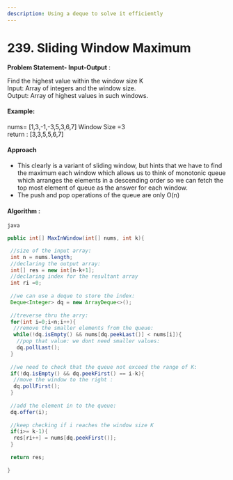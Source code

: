 ```yaml
---
description: Using a deque to solve it efficiently
---
```


# 239. Sliding Window Maximum

**Problem Statement- Input-Output** :

Find the highest value within the window size K\
Input: Array of integers and the window size.\
Output: Array of highest values in such windows.

#### Example:

nums= \[1,3,-1,-3,5,3,6,7]  Window Size =3\
return : \[3,3,5,5,6,7]

#### Approach

* This clearly is a variant of sliding window, but hints that we have to find the maximum each window which allows us to think of monotonic queue which arranges the elements in a descending order so we can fetch the top most element of queue as the answer for each window.
* The push and pop operations of the queue are only O(n)

#### &#x20;Algorithm :

```java
java

public int[] MaxInWindow(int[] nums, int k){

 //size of the input array:
 int n = nums.length;
 //declaring the output array:
 int[] res = new int[n-k+1];
 //declaring index for the resultant array
 int ri =0;
 
 //we can use a deque to store the index:
 Deque<Integer> dq = new ArrayDeque<>();
 
 //treverse thru the arry:
 for(int i=0;i<n;i++){
  //remove the smaller elements from the queue:
  while(!dq.isEmpty() && nums[dq.peekLast()] < nums[i]){
   //pop that value: we dont need smaller values:
   dq.pollLast();
 }
 
 //we need to check that the queue not exceed the range of K:
 if(!dq.isEmpty() && dq.peekFirst() == i-k){
  //move the window to the right :
  dq.pollFirst();
 }
 
 //add the element in to the queue:
 dq.offer(i);
 
 //keep checking if i reaches the window size K
 if(i>= k-1){
  res[ri++] = nums[dq.peekFirst()];
 }
 
 return res;
 
}

```
